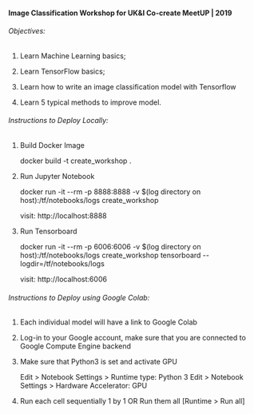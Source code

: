 #### Image Classification Workshop for UK&I Co-create MeetUP | 2019

###### Objectives:

1. Learn Machine Learning basics;

2. Learn TensorFlow basics;

3. Learn how to write an image classification model with Tensorflow

4. Learn 5 typical methods to improve model.

###### Instructions to Deploy Locally:

1. Build Docker Image
   
   docker build -t create_workshop .

2. Run Jupyter Notebook

   docker run -it --rm -p 8888:8888 -v $(log directory on host):/tf/notebooks/logs create_workshop

   visit: http://localhost:8888
3. Run Tensorboard

   docker run -it --rm -p 6006:6006 -v $(log directory on host):/tf/notebooks/logs create_workshop tensorboard --logdir=/tf/notebooks/logs
   
   visit: http://localhost:6006
   
   
###### Instructions to Deploy using Google Colab:

1. Each individual model will have a link to Google Colab

2. Log-in to your Google account, make sure that you are connected to Google Compute Engine backend

3. Make sure that Python3 is set and activate GPU

   Edit > Notebook Settings > Runtime type: Python 3
   Edit > Notebook Settings > Hardware Accelerator: GPU

4. Run each cell sequentially 1 by 1 OR Run them all [Runtime > Run all] 
